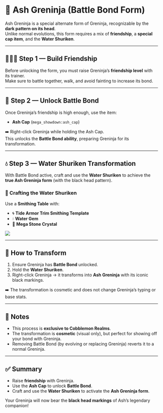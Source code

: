 # 🌊 Ash Greninja (Battle Bond Form)

Ash Greninja is a special alternate form of Greninja, recognizable by the **dark pattern on its head**.\
Unlike normal evolutions, this form requires a mix of **friendship**, a **special cap item**, and the **Water Shuriken**.

---

## 🧑‍🤝‍🧑 Step 1 — Build Friendship

Before unlocking the form, you must raise Greninja’s **friendship level** with its trainer.\
Make sure to battle together, walk, and avoid fainting to increase its bond.

---

## 🎩 Step 2 — Unlock Battle Bond

Once Greninja’s friendship is high enough, use the item:

- **Ash Cap** (`mega_showdown:ash_cap`)

➡️ Right-click Greninja while holding the Ash Cap.\
This unlocks the **Battle Bond ability**, preparing Greninja for its transformation.

---

## 💧 Step 3 — Water Shuriken Transformation

With Battle Bond active, craft and use the **Water Shuriken** to achieve the **true Ash Greninja form** (with the black head pattern).

### 🔧 Crafting the Water Shuriken

Use a **Smithing Table** with:

- 🌀 **Tide Armor Trim Smithing Template**
- 💧 **Water Gem**
- 💠 **Mega Stone Crystal**

![](https://github.com/user-attachments/assets/2ae3b855-aed0-4cf5-94f1-96237130b0bf)

---

## 🎯 How to Transform

1. Ensure Greninja has **Battle Bond** unlocked.
2. Hold the **Water Shuriken**.
3. Right-click Greninja → it transforms into **Ash Greninja** with its iconic black markings.

➡️ The transformation is cosmetic and does not change Greninja’s typing or base stats.

---

## 📌 Notes

- This process is **exclusive to Cobblemon Realms**.
- The transformation is **cosmetic** (visual only), but perfect for showing off your bond with Greninja.
- Removing Battle Bond (by evolving or replacing Greninja) reverts it to a normal Greninja.

---

## ✅ Summary

- Raise **friendship** with Greninja.
- Use the **Ash Cap** to unlock **Battle Bond**.
- Craft and use the **Water Shuriken** to activate the **Ash Greninja form**.

Your Greninja will now bear the **black head markings** of Ash’s legendary companion!

